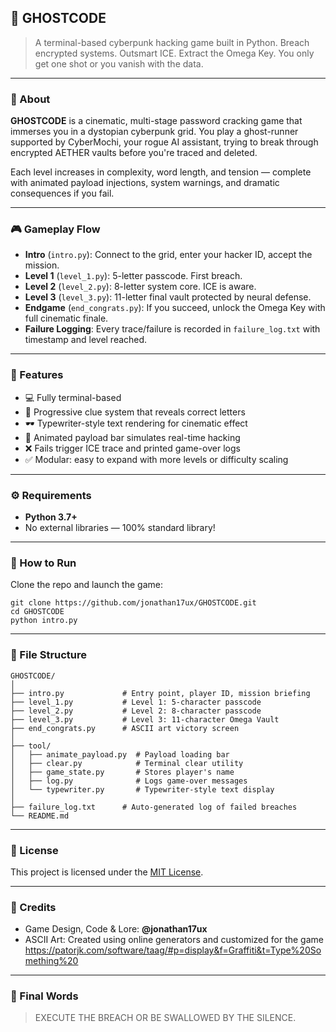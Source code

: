 ## 🧠 GHOSTCODE

> A terminal-based cyberpunk hacking game built in Python.
> Breach encrypted systems. Outsmart ICE. Extract the Omega Key.
> You only get one shot or you vanish with the data.

---

### 🔐 About

**GHOSTCODE** is a cinematic, multi-stage password cracking game that immerses you in a dystopian cyberpunk grid.
You play a ghost-runner supported by CyberMochi, your rogue AI assistant, trying to break through encrypted AETHER vaults before you're traced and deleted.

Each level increases in complexity, word length, and tension — complete with animated payload injections, system warnings, and dramatic consequences if you fail.

---

### 🎮 Gameplay Flow

* **Intro** (`intro.py`): Connect to the grid, enter your hacker ID, accept the mission.
* **Level 1** (`level_1.py`): 5-letter passcode. First breach.
* **Level 2** (`level_2.py`): 8-letter system core. ICE is aware.
* **Level 3** (`level_3.py`): 11-letter final vault protected by neural defense.
* **Endgame** (`end_congrats.py`): If you succeed, unlock the Omega Key with full cinematic finale.
* **Failure Logging**: Every trace/failure is recorded in `failure_log.txt` with timestamp and level reached.

---

### 🧩 Features

* 💻 Fully terminal-based
* 🧠 Progressive clue system that reveals correct letters
* 🕶️ Typewriter-style text rendering for cinematic effect
* 📡 Animated payload bar simulates real-time hacking
* ❌ Fails trigger ICE trace and printed game-over logs
* ✅ Modular: easy to expand with more levels or difficulty scaling

---

### ⚙️ Requirements

* **Python 3.7+**
* No external libraries — 100% standard library!

---

### 🚀 How to Run

Clone the repo and launch the game:

```
git clone https://github.com/jonathan17ux/GHOSTCODE.git
cd GHOSTCODE
python intro.py
```
---

### 📁 File Structure

```
GHOSTCODE/
│
├── intro.py             # Entry point, player ID, mission briefing
├── level_1.py           # Level 1: 5-character passcode
├── level_2.py           # Level 2: 8-character passcode
├── level_3.py           # Level 3: 11-character Omega Vault
├── end_congrats.py      # ASCII art victory screen
│
├── tool/
│   ├── animate_payload.py  # Payload loading bar
│   ├── clear.py            # Terminal clear utility
│   ├── game_state.py       # Stores player's name
│   ├── log.py              # Logs game-over messages
│   └── typewriter.py       # Typewriter-style text display
│
├── failure_log.txt      # Auto-generated log of failed breaches
└── README.md
```
---

### 📜 License

This project is licensed under the [MIT License](https://opensource.org/licenses/MIT).

---

### 🤖 Credits

* Game Design, Code & Lore: **@jonathan17ux**
* ASCII Art: Created using online generators and customized for the game
https://patorjk.com/software/taag/#p=display&f=Graffiti&t=Type%20Something%20

---

### 🧠 Final Words

> EXECUTE THE BREACH OR BE SWALLOWED BY THE SILENCE.
